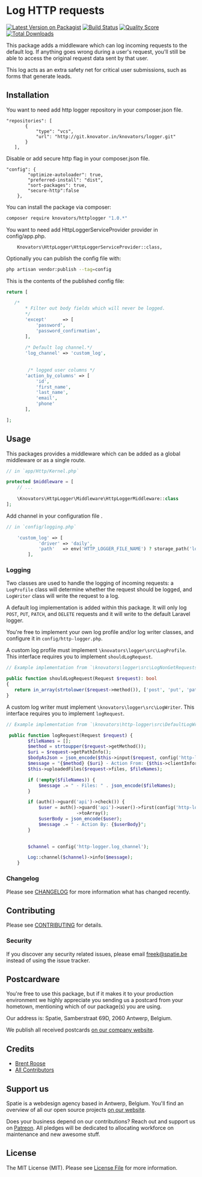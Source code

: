 # Log HTTP requests

[![Latest Version on Packagist](https://img.shields.io/packagist/v/spatie/laravel-http-logger.svg?style=flat-square)](https://packagist.org/packages/spatie/laravel-http-logger)
[![Build Status](https://img.shields.io/travis/spatie/laravel-http-logger/master.svg?style=flat-square)](https://travis-ci.org/spatie/laravel-http-logger)
[![Quality Score](https://img.shields.io/scrutinizer/g/spatie/laravel-http-logger.svg?style=flat-square)](https://scrutinizer-ci.com/g/spatie/laravel-http-logger)
[![Total Downloads](https://img.shields.io/packagist/dt/spatie/laravel-http-logger.svg?style=flat-square)](https://packagist.org/packages/spatie/laravel-http-logger)

This package adds a middleware which can log incoming requests to the default log. 
If anything goes wrong during a user's request, you'll still be able to access the original request data sent by that user.

This log acts as an extra safety net for critical user submissions, such as forms that generate leads.

## Installation

You want to need add http logger repository in your composer.json file. 
```
"repositories": [
       {
           "type": "vcs",
           "url": "http://git.knovator.in/knovators/logger.git"
       }
   ],
```

Disable or add secure http flag in your composer.json file.

```
"config": {
        "optimize-autoloader": true,
        "preferred-install": "dist",
        "sort-packages": true,
        "secure-http":false
    },
```

You can install the package via composer:

```bash
composer require knovators/httplogger "1.0.*"
```

You want to need add HttpLoggerServiceProvider provider in config/app.php. 
```
    Knovators\HttpLogger\HttpLoggerServiceProvider::class,
```


Optionally you can publish the config file with:

```bash
php artisan vendor:publish --tag=config 
```

This is the contents of the published config file:

```php
return [

   /*
       * Filter out body fields which will never be logged.
       */
       'except'      => [
           'password',
           'password_confirmation',
       ],
   
       /* Default log channel.*/
       'log_channel' => 'custom_log',
   
   
        /* logged user columns */
       'action_by_columns' => [
           'id',
           'first_name',
           'last_name',
           'email',
           'phone'
       ],

];
```

## Usage

This packages provides a middleware which can be added as a global middleware or as a single route.

```php
// in `app/Http/Kernel.php`

protected $middleware = [
    // ...
    
    \Knovators\HttpLogger\Middleware\HttpLoggerMiddleware::class
];
```

Add channel in your configuration file .

```php
// in `config/logging.php`

    'custom_log' => [
            'driver' => 'daily',
            'path'   => env('HTTP_LOGGER_FILE_NAME') ? storage_path('logs/' . env('HTTP_LOGGER_FILE_NAME') . '.log') : storage_path('logs/laravel.log'),
        ],
```


### Logging

Two classes are used to handle the logging of incoming requests: 
a `LogProfile` class will determine whether the request should be logged,
and `LogWriter` class will write the request to a log. 

A default log implementation is added within this package. 
It will only log `POST`, `PUT`, `PATCH`, and `DELETE` requests 
and it will write to the default Laravel logger.

You're free to implement your own log profile and/or log writer classes, 
and configure it in `config/http-logger.php`.

A custom log profile must implement `\knovators\logger\src\LogProfile`. 
This interface requires you to implement `shouldLogRequest`.

```php
// Example implementation from `\knovators\logger\src\LogNonGetRequests`

public function shouldLogRequest(Request $request): bool
{
   return in_array(strtolower($request->method()), ['post', 'put', 'patch', 'delete']);
}
```

A custom log writer must implement `\knovators\logger\src\LogWriter`. 
This interface requires you to implement `logRequest`.

```php
// Example implementation from `\knovators\http-logger\src\DefaultLogWriter`

 public function logRequest(Request $request) {
        $fileNames = [];
        $method = strtoupper($request->getMethod());
        $uri = $request->getPathInfo();
        $bodyAsJson = json_encode($this->input($request, config('http-logger.except')));
        $message = "{$method} {$uri} - Action From: {$this->clientInformation($request)} - Body: {$bodyAsJson}";
        $this->uploadedFiles($request->files, $fileNames);

        if (!empty($fileNames)) {
            $message .= " - Files: " . json_encode($fileNames);
        }

        if (auth()->guard('api')->check()) {
            $user = auth()->guard('api')->user()->first(config('http-logger.action_by_columns'))
                          ->toArray();
            $userBody = json_encode($user);
            $message .= " - Action By: {$userBody}";
        }
        

        $channel = config('http-logger.log_channel');

        Log::channel($channel)->info($message);
    }
```

### Changelog

Please see [CHANGELOG](CHANGELOG.md) for more information what has changed recently.

## Contributing

Please see [CONTRIBUTING](CONTRIBUTING.md) for details.

### Security

If you discover any security related issues, please email freek@spatie.be instead of using the issue tracker.

## Postcardware

You're free to use this package, but if it makes it to your production environment we highly appreciate you sending us a postcard from your hometown, mentioning which of our package(s) you are using.

Our address is: Spatie, Samberstraat 69D, 2060 Antwerp, Belgium.

We publish all received postcards [on our company website](https://spatie.be/en/opensource/postcards).

## Credits

- [Brent Roose](https://github.com/brendt)
- [All Contributors](../../contributors)

## Support us

Spatie is a webdesign agency based in Antwerp, Belgium. You'll find an overview of all our open source projects [on our website](https://spatie.be/opensource).

Does your business depend on our contributions? Reach out and support us on [Patreon](https://www.patreon.com/spatie). 
All pledges will be dedicated to allocating workforce on maintenance and new awesome stuff.

## License

The MIT License (MIT). Please see [License File](LICENSE.md) for more information.
